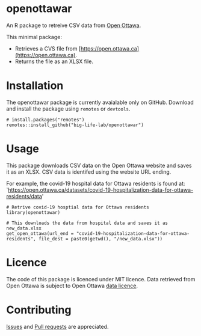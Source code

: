 # openottawar

An R package to retreive CSV data from [Open Ottawa](https://open.ottawa.ca).

This minimal package:

- Retrieves a CVS file from [https://open.ottawa.ca](https://open.ottawa.ca).
- Returns the file as an XLSX file.

# Installation

The openottawar package is currently avaialable only on GitHub. Download and install the package using `remotes` or `devtools`.

```
# install.packages("remotes")
remotes::install_github("big-life-lab/openottawar")
```

# Usage

This package downloads CSV data on the Open Ottawa website and saves it as an XLSX. CSV data is identifed using the website URL ending. 

For example, the covid-19 hospital data for Ottawa residents is found at:
`https://open.ottawa.ca/datasets/covid-19-hospitalization-data-for-ottawa-residents/data'

```
# Retrive covid-19 hosptial data for Ottawa residents
library(openottawar)

# This downloads the data from hospital data and saves it as new_data.xlsx
get_open_ottawa(url_end = "covid-19-hospitalization-data-for-ottawa-residents", file_dest = paste0(getwd(), "/new_data.xlsx"))
```
# Licence

The code of this package is licenced under MIT licence. Data retrieved from Open Ottawa is subject to Open Ottawa [data licence](https://ottawa.ca/en/city-hall/get-know-your-city/open-data#open-data-licence-version-2-0).
# Contributing

[Issues](https://github.com/big-life-lab/openottawar/issues) and [Pull requests](https://github.com/big-life-lab/openottawar/pulls) are appreciated.


